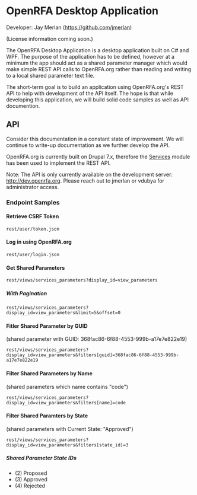 # OpenRFA Desktop Application

Developer: Jay Merlan (https://github.com/jmerlan)

(License information coming soon.)

The OpenRFA Desktop Application is a desktop application built on C# and WPF. The purpose of the application has to be defined, however at a minimum the app should act as a shared parameter manager which would make simple REST API calls to OpenRFA.org rather than reading and writing to a local shared parameter text file.

The short-term goal is to build an application using OpenRFA.org's REST API to help with development of the API itself. The hope is that while developing this application, we will build solid code samples as well as API documention.

## API
Consider this documentation in a constant state of improvement. We will continue to write-up documentation as we further develop the API.

OpenRFA.org is currently built on Drupal 7.x, therefore the [Services](https://www.drupal.org/project/services) module has been used to implement the REST API.

Note: The API is only currently available on the development server: http://dev.openrfa.org. Please reach out to jmerlan or vdubya for administrator access.

### Endpoint Samples

#### Retrieve CSRF Token
```rest/user/token.json```

#### Log in using OpenRFA.org
```rest/user/login.json```

#### Get Shared Parameters
```rest/views/services_parameters?display_id=view_parameters```
##### With Pagination
```rest/views/services_parameters?display_id=view_parameters&limit=5&offset=0```

#### Fitler Shared Parameter by GUID
(shared parameter with GUID: 368fac86-6f88-4553-999b-a17e7e822e19)

```rest/views/services_parameters?display_id=view_parameters&filters[guid]=368fac86-6f88-4553-999b-a17e7e822e19```

#### Filter Shared Parameters by Name 
(shared parameters which name contains "code")

```rest/views/services_parameters?display_id=view_parameters&filters[name]=code```

#### Filter Shared Paramters by State
(shared parameters with Current State: "Approved")

```rest/views/services_parameters?display_id=view_parameters&filters[state_id]=3```

##### Shared Parameter State IDs
- (2) Proposed
- (3) Approved
- (4) Rejected
